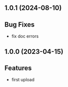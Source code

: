## 1.0.1 (2024-08-10)

## Bug Fixes

- fix doc errors

## 1.0.0 (2023-04-15)

## Features

- first upload